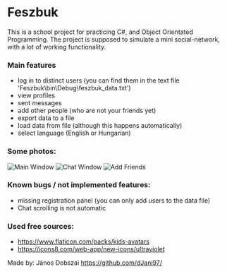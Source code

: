 <h1>Feszbuk</h1>

This is a school project for practicing C#, and Object Orientated Programming.
The project is supposed to simulate a mini social-network, with a lot of working functionality.

<h3>Main features</h3>

 - log in to distinct users (you can find them in the text file 'Feszbuk\bin\Debug\feszbuk_data.txt')
 - view profiles
 - sent messages
 - add other people (who are not your friends yet)
 - export data to a file
 - load data from file (although this happens automatically)
 - select language (English or Hungarian)

<h3>Some photos:</h3>

<img src="https://i.imgur.com/3SdvNwA.png" alt="Main Window">


<img src="https://i.imgur.com/KZdu2EI.png" alt="Chat Window">


<img src="https://i.imgur.com/3SdvNwA.png" alt="Add Friends">


<h3>Known bugs / not implemented features:</h3>

 - missing registration panel (you can only add users to the data file)
 - Chat scrolling is not automatic

<h3>Used free sources:</h3>

- https://www.flaticon.com/packs/kids-avatars
- https://icons8.com/web-app/new-icons/ultraviolet

Made by:
János Dobszai
https://github.com/dJani97/
